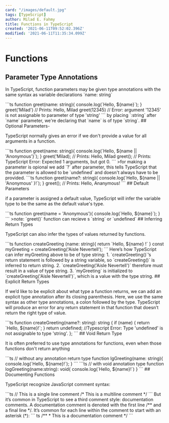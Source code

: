 ```yaml
---
card: "/images/default.jpg"
tags: [TypeScript]
author: Milad E. Fahmy
title: Functions in TypeScript
created: '2021-06-11T09:52:02.396Z'
modified: '2021-06-11T11:35:34.099Z'
---
```

# Functions
## Parameter Type Annotations
<p>In TypeScript, function parameters may be given type annotations with the same syntax as variable declarations `name: string`</p>
```ts
function greet(name: string){
console.log(`Hello, ${name}`);
}
greet('Milad') // Prints: Hello, Milad
greet(12345) // Error: argument '12345' is not assignable to parameter of type 'string'
```
by placing `:string` after `name` parameter, we're declaring that `name` is of type `string`.
## Optional Parameters-
<p>TypeScript normally gives an error if we don't provide a value for all arguments in a function.</p>
```ts
function greet(name: string){
console.log(`Hello, ${name || 'Anonymous'}`);
}
greet('Milad); // Prints: Hello, Milad
greet(); // Prints: TypeScript Error: Expected 1 arguments, but got 0.
```
>for making a parameter is opional we add `?` after parameter, this tells TypeScript that the parameter is allowed to be `undefined` and doesn't always have to be provided.
```ts
function greet(name?: string){
console.log(`Hello, ${name || 'Anonymous' }!`);
}
greet(); // Prints: Hello, Ananymous!
```
## Default Parameters
<p>if a parameter is assigned a default value, TypeScript will infer the variable type to be the same as the default value's type.</p>
```ts
function greet(name = 'Anonymous'){
console.log(`Hello, ${name}`);
}
```
>note: `greet()` function can recieve s `string` or `undefined`
## Inferring Return Types
<p>TypeScript can also infer the types of values returned by functions.</p>
```ts
function createGreeting (name: string){
return `Hello, ${name} !`
}
const myGreeting = createGreeting('Aisle Nevertell');
```
Here’s how TypeScript can infer myGreeting above to be of type string:
1. `createGreeting()`’s return statement is followed by a string variable, so `createGreeting()` is inferred to return string.
2. `createGreeting('Aisle Nevertell')` therefore must result in a value of type string.
3. `myGreeting` is initialized to `createGreeting('Aisle Nevertell')`, which is a value with the type string.
## Explicit Return Types
<p>If we’d like to be explicit about what type a function returns, we can add an explicit type annotation after its closing parenthesis. Here, we use the same syntax as other type annotations, a colon followed by the type. TypeScript will produce an error for any return statement in that function that doesn’t return the right type of value. </p>
```ts
function createGreeting(name?: string): string {
if (name) {
return `Hello, ${name}!`;
}
return undefined;
//Typescript Error: Type 'undefined' is not assignable to type 'string'.
};
```
## Void Return Type
<p>It is often preferred to use type annotations for functions, even when those functions don't return anything</p>
```ts
// without any annotation return type
function lgGreeting(name: string){
console.log(`Hello, ${name}!`);
}
```
```ts
// with void annotation type
function logGreeting(name:string): void{
console.log(`Hello, ${name}!`)
}
```
## Documenting Functions
<p>TypeScript recognize JavaScript comment syntax:</p>
```ts
// This is a single line comment
/*
This is a
multiline
comment
*/
```
But it’s common in TypeScript to see a third comment style: documentation comments. A documentation comment is denoted with the first line /** and a final line */. It’s common for each line within the comment to start with an asterisk (*):
``` ts
/**
* This is a documentation comment
*/
```
